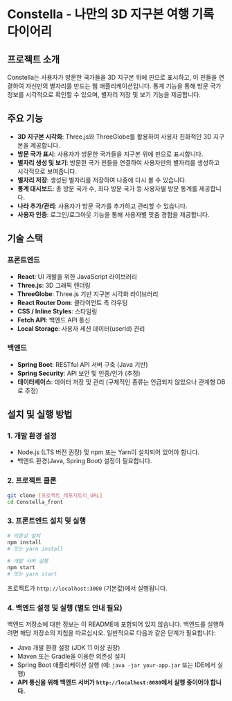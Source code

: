 # Constella - 나만의 3D 지구본 여행 기록 다이어리

## 프로젝트 소개
Constella는 사용자가 방문한 국가들을 3D 지구본 위에 핀으로 표시하고, 이 핀들을 연결하여 자신만의 별자리를 만드는 웹 애플리케이션입니다. 통계 기능을 통해 방문 국가 정보를 시각적으로 확인할 수 있으며, 별자리 저장 및 보기 기능을 제공합니다.

## 주요 기능
-   **3D 지구본 시각화**: Three.js와 ThreeGlobe를 활용하여 사용자 친화적인 3D 지구본을 제공합니다.
-   **방문 국가 표시**: 사용자가 방문한 국가들을 지구본 위에 핀으로 표시합니다.
-   **별자리 생성 및 보기**: 방문한 국가 핀들을 연결하여 사용자만의 별자리를 생성하고 시각적으로 보여줍니다.
-   **별자리 저장**: 생성된 별자리를 저장하여 나중에 다시 볼 수 있습니다.
-   **통계 대시보드**: 총 방문 국가 수, 최다 방문 국가 등 사용자별 방문 통계를 제공합니다.
-   **나라 추가/관리**: 사용자가 방문 국가를 추가하고 관리할 수 있습니다.
-   **사용자 인증**: 로그인/로그아웃 기능을 통해 사용자별 맞춤 경험을 제공합니다.

## 기술 스택

### 프론트엔드
-   **React**: UI 개발을 위한 JavaScript 라이브러리
-   **Three.js**: 3D 그래픽 렌더링
-   **ThreeGlobe**: Three.js 기반 지구본 시각화 라이브러리
-   **React Router Dom**: 클라이언트 측 라우팅
-   **CSS / Inline Styles**: 스타일링
-   **Fetch API**: 백엔드 API 통신
-   **Local Storage**: 사용자 세션 데이터(userId) 관리

### 백엔드
-   **Spring Boot**: RESTful API 서버 구축 (Java 기반)
-   **Spring Security**: API 보안 및 인증/인가 (추정)
-   **데이터베이스**: 데이터 저장 및 관리 (구체적인 종류는 언급되지 않았으나 관계형 DB로 추정)

## 설치 및 실행 방법

### 1. 개발 환경 설정
-   Node.js (LTS 버전 권장) 및 npm 또는 Yarn이 설치되어 있어야 합니다.
-   백엔드 환경(Java, Spring Boot) 설정이 필요합니다.

### 2. 프로젝트 클론
```bash
git clone [프로젝트_레포지토리_URL]
cd Constella_front
```

### 3. 프론트엔드 설치 및 실행
```bash
# 의존성 설치
npm install
# 또는 yarn install

# 개발 서버 실행
npm start
# 또는 yarn start
```
프로젝트가 `http://localhost:3000` (기본값)에서 실행됩니다.

### 4. 백엔드 설정 및 실행 (별도 안내 필요)
백엔드 저장소에 대한 정보는 이 README에 포함되어 있지 않습니다. 백엔드를 실행하려면 해당 저장소의 지침을 따르십시오. 일반적으로 다음과 같은 단계가 필요합니다:
-   Java 개발 환경 설정 (JDK 11 이상 권장)
-   Maven 또는 Gradle을 이용한 의존성 설치
-   Spring Boot 애플리케이션 실행 (예: `java -jar your-app.jar` 또는 IDE에서 실행)
-   **API 통신을 위해 백엔드 서버가 `http://localhost:8080`에서 실행 중이어야 합니다.**


